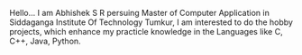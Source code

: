 Hello...
I am Abhishek S R persuing Master of Computer Application in Siddaganga Institute Of Technology Tumkur, I am interested to do the hobby projects, which enhance my practicle knowledge
in the Languages like C, C++, Java, Python.
